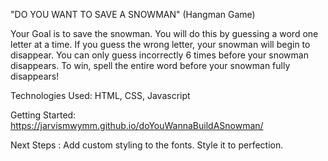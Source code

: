 "DO YOU WANT TO SAVE A SNOWMAN" (Hangman Game)

Your Goal is to save the snowman. You will do this by guessing a word one letter at a 
time. If you guess the wrong letter, your snowman will begin to disappear. You can only 
guess incorrectly 6 times before your snowman disappears. To win, spell the entire word before your snowman fully disappears!

Technologies Used: HTML, CSS, Javascript

Getting Started: https://jarvismwymm.github.io/doYouWannaBuildASnowman/

Next Steps : Add custom styling to the fonts. Style it to perfection.